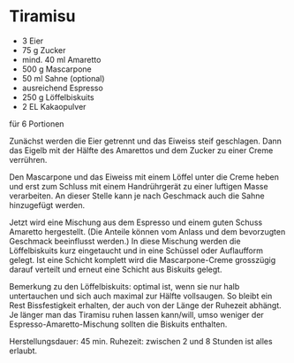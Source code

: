 Tiramisu
========

* 3   		Eier
* 75 g 		Zucker
* mind. 40 ml 	Amaretto
* 500 g 		Mascarpone
* 50 ml 		Sahne (optional)
* ausreichend 	Espresso
* 250 g 		Löffelbiskuits
* 2 EL 		Kakaopulver 

für 6 Portionen

Zunächst werden die Eier getrennt und das Eiweiss steif geschlagen.
Dann das Eigelb mit der Hälfte des Amarettos und dem Zucker zu einer
Creme verrühren.

Den Mascarpone und das Eiweiss mit einem Löffel unter die Creme heben
und erst zum Schluss mit einem Handrührgerät zu einer luftigen Masse
verarbeiten. An dieser Stelle kann je nach Geschmack auch die Sahne
hinzugefügt werden.

Jetzt wird eine Mischung aus dem Espresso und einem guten Schuss
Amaretto hergestellt. (Die Anteile können vom Anlass und dem bevorzugten
Geschmack beeinflusst werden.) In diese Mischung werden die
Löffelbiskuits kurz eingetaucht und in eine Schüssel oder Auflaufform
gelegt. Ist eine Schicht komplett wird die Mascarpone-Creme grosszügig
darauf verteilt und erneut eine Schicht aus Biskuits gelegt.

Bemerkung zu den Löffelbiskuits: optimal ist, wenn sie nur halb
untertauchen und sich auch maximal zur Hälfte vollsaugen. So bleibt ein
Rest Bissfestigkeit erhalten, der auch von der Länge der Ruhezeit
abhängt. Je länger man das Tiramisu ruhen lassen kann/will, umso weniger
der Espresso-Amaretto-Mischung sollten die Biskuits enthalten.

Herstellungsdauer: 45 min.
Ruhezeit: zwischen 2 und 8 Stunden ist alles erlaubt.
